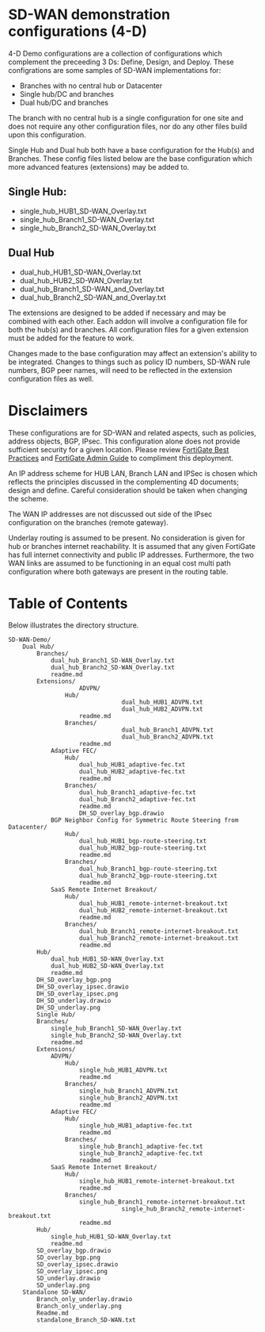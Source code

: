 # SD-WAN demonstration configurations (4-D)

4-D Demo configurations are a collection of configurations which complement the preceeding 3 Ds: Define, Design, and Deploy. These configrations are some samples of SD-WAN implementations for:

- Branches with no central hub or Datacenter
- Single hub/DC and branches
- Dual hub/DC and branches

The branch with no central hub is a single configuration for one site and does not require any other configuration files, nor do any other files build upon this configuration.

Single Hub and Dual hub both have a base configuration for the Hub(s) and Branches. These config files listed below are the base configuration which more advanced features (extensions) may be added to.

## Single Hub:
- single_hub_HUB1_SD-WAN_Overlay.txt
- single_hub_Branch1_SD-WAN_Overlay.txt
- single_hub_Branch2_SD-WAN_Overlay.txt

## Dual Hub
- dual_hub_HUB1_SD-WAN_Overlay.txt
- dual_hub_HUB2_SD-WAN_Overlay.txt
- dual_hub_Branch1_SD-WAN_and_Overlay.txt
- dual_hub_Branch2_SD-WAN_and_Overlay.txt

The extensions are designed to be added if necessary and may be combined with each other. Each addon will involve a configuration file for both the hub(s) and branches. All configuration files for a given extension must be added for the feature to work.

Changes made to the base configuration may affect an extension's ability to be integrated. Changes to things such as policy ID numbers, SD-WAN rule numbers, BGP peer names, will need to be reflected in the extension configuration files as well.

# Disclaimers

These configurations are for SD-WAN and related aspects, such as policies, address objects, BGP, IPsec. This configuration alone does not provide sufficient security for a given location. Please review [FortiGate Best Practices](https://docs.fortinet.com/document/fortigate/7.0.0/best-practices/587898/getting-started) and [FortiGate Admin Guide](https://docs.fortinet.com/document/fortigate/7.0.5/administration-guide/954635/getting-started) to compliment this deployment.

An IP address scheme for HUB LAN, Branch LAN and IPSec is chosen which reflects the principles discussed in the complementing 4D documents; design and define. Careful consideration should be taken when changing the scheme.

The WAN IP addresses are not discussed out side of the IPsec configuration on the branches (remote gateway).

Underlay routing is assumed to be present. No consideration is given for hub or branches internet reachability. It is assumed that any given FortiGate has full internet connectivity and public IP addresses. Furthermore, the two WAN links are assumed to be functioning in an equal cost multi path configuration where both gateways are present in the routing table.

# Table of Contents

Below illustrates the directory structure.

	SD-WAN-Demo/
		Dual Hub/
			Branches/
				dual_hub_Branch1_SD-WAN_Overlay.txt
				dual_hub_Branch2_SD-WAN_Overlay.txt
				readme.md
			Extensions/
                		ADVPN/
					Hub/
                        			dual_hub_HUB1_ADVPN.txt
                        			dual_hub_HUB2_ADVPN.txt
						readme.md
					Branches/
                        			dual_hub_Branch1_ADVPN.txt
                        			dual_hub_Branch2_ADVPN.txt 
						readme.md
				Adaptive FEC/
					Hub/
						dual_hub_HUB1_adaptive-fec.txt
						dual_hub_HUB2_adaptive-fec.txt
						readme.md
					Branches/
						dual_hub_Branch1_adaptive-fec.txt
						dual_hub_Branch2_adaptive-fec.txt
						readme.md
						DH_SD_overlay_bgp.drawio
				BGP Neighbor Config for Symmetric Route Steering from Datacenter/
					Hub/
						dual_hub_HUB1_bgp-route-steering.txt
						dual_hub_HUB2_bgp-route-steering.txt
						readme.md
					Branches/
						dual_hub_Branch1_bgp-route-steering.txt
						dual_hub_Branch2_bgp-route-steering.txt
						readme.md
				SaaS Remote Internet Breakout/
					Hub/
						dual_hub_HUB1_remote-internet-breakout.txt
						dual_hub_HUB2_remote-internet-breakout.txt
						readme.md
					Branches/
						dual_hub_Branch1_remote-internet-breakout.txt
						dual_hub_Branch2_remote-internet-breakout.txt
						readme.md
			Hub/
				dual_hub_HUB1_SD-WAN_Overlay.txt
				dual_hub_HUB2_SD-WAN_Overlay.txt
				readme.md
			DH_SD_overlay_bgp.png
			DH_SD_overlay_ipsec.drawio
			DH_SD_overlay_ipsec.png
			DH_SD_underlay.drawio
			DH_SD_underlay.png
        	Single Hub/
			Branches/
				single_hub_Branch1_SD-WAN_Overlay.txt
				single_hub_Branch2_SD-WAN_Overlay.txt
				readme.md
			Extensions/
				ADVPN/
					Hub/
						single_hub_HUB1_ADVPN.txt
						readme.md
					Branches/
						single_hub_Branch1_ADVPN.txt
						single_hub_Branch2_ADVPN.txt
						readme.md
				Adaptive FEC/
					Hub/
						single_hub_HUB1_adaptive-fec.txt
						readme.md
					Branches/
						single_hub_Branch1_adaptive-fec.txt
						single_hub_Branch2_adaptive-fec.txt
						readme.md
				SaaS Remote Internet Breakout/
					Hub/
						single_hub_HUB1_remote-internet-breakout.txt
						readme.md
					Branches/
						single_hub_Branch1_remote-internet-breakout.txt
                        			single_hub_Branch2_remote-internet-breakout.txt
						readme.md
			Hub/
				single_hub_HUB1_SD-WAN_Overlay.txt
				readme.md
			SD_overlay_bgp.drawio
			SD_overlay_bgp.png
			SD_overlay_ipsec.drawio
			SD_overlay_ipsec.png
			SD_underlay.drawio
			SD_underlay.png
		Standalone SD-WAN/
			Branch_only_underlay.drawio
			Branch_only_underlay.png
			Readme.md
			standalone_Branch_SD-WAN.txt
